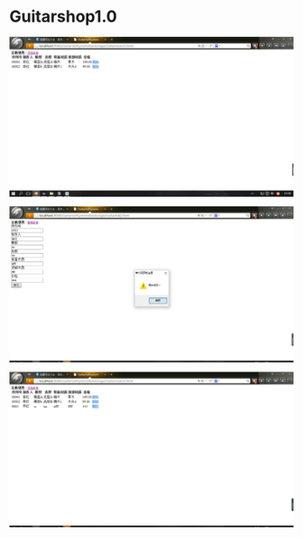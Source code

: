 # Guitarshop1.0
![alt text](https://github.com/jasonhong1994/Guitarshop1.0/blob/master/%E5%90%89%E4%BB%96%E7%BD%91%E7%AB%99%E8%BF%90%E8%A1%8C%E6%88%AA%E5%9B%BE/%E6%9F%A5%E8%AF%A2.png)

![alt text](https://github.com/jasonhong1994/Guitarshop1.0/blob/master/%E5%90%89%E4%BB%96%E7%BD%91%E7%AB%99%E8%BF%90%E8%A1%8C%E6%88%AA%E5%9B%BE/%E6%B7%BB%E5%8A%A0.png)

![alt text](https://github.com/jasonhong1994/Guitarshop1.0/blob/master/%E5%90%89%E4%BB%96%E7%BD%91%E7%AB%99%E8%BF%90%E8%A1%8C%E6%88%AA%E5%9B%BE/%E6%B7%BB%E5%8A%A0%E5%90%8E%E6%9F%A5%E8%AF%A2.png)
